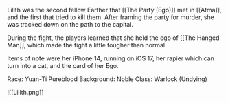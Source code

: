 Lilith was the second fellow Earther that [[The Party (Ego)]] met in [[Atma]], and the first that tried to kill them. After framing the party for murder, she was tracked down on the path to the capital.

During the fight, the players learned that she held the ego of [[The Hanged Man]], which made the fight a little tougher than normal.

Items of note were her iPhone 14, running on iOS 17, her rapier which can turn into a cat, and the card of her Ego.

Race: Yuan-Ti Pureblood
Background: Noble
Class: Warlock (Undying)

![[Lilith.png]]
